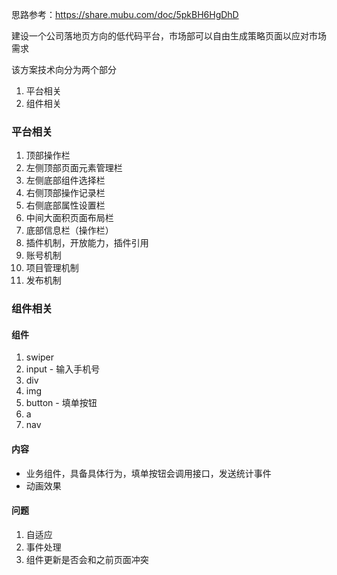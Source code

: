 思路参考：https://share.mubu.com/doc/5pkBH6HgDhD

建设一个公司落地页方向的低代码平台，市场部可以自由生成策略页面以应对市场需求

该方案技术向分为两个部分

1. 平台相关
2. 组件相关

### 平台相关

1. 顶部操作栏
2. 左侧顶部页面元素管理栏
3. 左侧底部组件选择栏
4. 右侧顶部操作记录栏
5. 右侧底部属性设置栏
6. 中间大面积页面布局栏
7. 底部信息栏（操作栏）
8. 插件机制，开放能力，插件引用
9. 账号机制
10. 项目管理机制
11. 发布机制

### 组件相关

#### 组件

1. swiper
2. input - 输入手机号
3. div
4. img
5. button - 填单按钮
6. a
7. nav

#### 内容

* 业务组件，具备具体行为，填单按钮会调用接口，发送统计事件
* 动画效果

#### 问题

1. 自适应
2. 事件处理
3. 组件更新是否会和之前页面冲突

